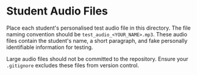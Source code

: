 # Student Audio Files

Place each student's personalised test audio file in this directory. The file naming
convention should be `test_audio_<YOUR_NAME>.mp3`. These audio files contain the
student's name, a short paragraph, and fake personally identifiable information for testing.

Large audio files should not be committed to the repository. Ensure your `.gitignore`
excludes these files from version control.
